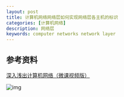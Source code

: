 ```yaml
---
layout: post
title: 计算机网络网络层如何实现网络层各主机的标识
categories: [计算机网络]
description: 网络层
keywords: computer networks network layer
---
```




## 参考资料

[深入浅出计算机网络（微课视频版）](http://www.tup.tsinghua.edu.cn/booksCenter/book_09342101.html)

![img](https://wendaocsmaster.github.io/images/blog/093421-01.jpg)
